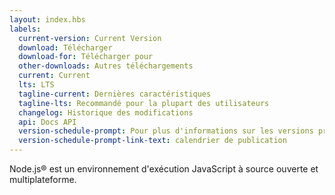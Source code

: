 ```yaml
---
layout: index.hbs
labels:
  current-version: Current Version
  download: Télécharger
  download-for: Télécharger pour
  other-downloads: Autres téléchargements
  current: Current
  lts: LTS
  tagline-current: Dernières caractéristiques
  tagline-lts: Recommandé pour la plupart des utilisateurs
  changelog: Historique des modifications
  api: Docs API
  version-schedule-prompt: Pour plus d'informations sur les versions prises en charge, consultez le
  version-schedule-prompt-link-text: calendrier de publication
---
```


Node.js® est un environnement d'exécution JavaScript à source ouverte et multiplateforme.
